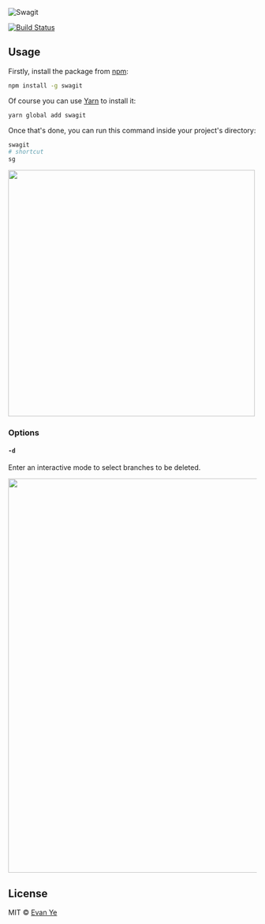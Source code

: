 ![Swagit](https://i.imgur.com/kYSEMFD.png)

[![Build Status](https://travis-ci.com/jigsawye/swagit.svg?branch=master)](https://travis-ci.com/jigsawye/swagit)

## Usage

Firstly, install the package from [npm](https://npmjs.com/release):

```bash
npm install -g swagit
```

Of course you can use [Yarn](https://yarnpkg.com/en/) to install it:

```bash
yarn global add swagit
```

Once that's done, you can run this command inside your project's directory:

```bash
swagit
# shortcut
sg
```

<img src="https://i.imgur.com/lZE5CG1.gif" width="500">

### Options

#### `-d`

Enter an interactive mode to select branches to be deleted.

<img src="https://i.imgur.com/8Vk1yqS.gif" width="800">

## License

MIT © [Evan Ye](https://github.com/jigsawye)

